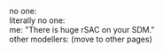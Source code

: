 no one: 		
literally no one:		
me: "There is huge rSAC on your SDM."	 		
other modellers: (move to other pages) 		 
